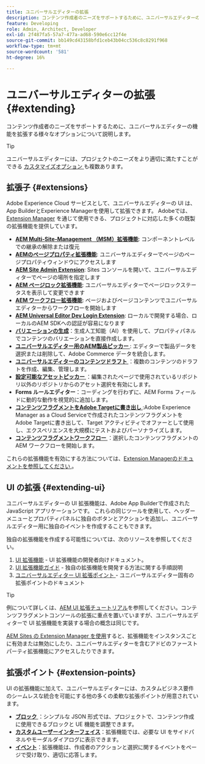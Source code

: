 ```yaml
---
title: ユニバーサルエディターの拡張
description: コンテンツ作成者のニーズをサポートするために、ユニバーサルエディターの機能を拡張する様々なオプションについて説明します。
feature: Developing
role: Admin, Architect, Developer
exl-id: 2f487fa5-57a7-477a-ad68-590e6cc12f4e
source-git-commit: bb149cd43158bfd1ceb43b04cc536c8c8291f968
workflow-type: tm+mt
source-wordcount: '581'
ht-degree: 16%

---
```


# ユニバーサルエディターの拡張 {#extending}

コンテンツ作成者のニーズをサポートするために、ユニバーサルエディターの機能を拡張する様々なオプションについて説明します。

>[!TIP]
>
>ユニバーサルエディターには、プロジェクトのニーズをより適切に満たすことができる [ カスタマイズオプション ](/help/implementing/universal-editor/customizing.md) も複数あります。

## 拡張子 {#extensions}

Adobe Experience Cloud サービスとして、ユニバーサルエディターの UI は、App BuilderとExperience Managerを使用して拡張できます。 Adobeでは、[Extension Manager](https://experience.adobe.com/aem/extension-manager) を通じて使用できる、プロジェクトに対応した多くの既製の拡張機能を提供しています。

* **[AEM Multi-Site-Management （MSM）拡張機能](/help/sites-cloud/authoring/universal-editor/authoring.md#inheritance)**: コンポーネントレベルでの継承の解除または復元
* **[AEMのページプロパティ拡張機能](/help/sites-cloud/authoring/universal-editor/authoring.md#page-properties)**: ユニバーサルエディターでページのページプロパティウィンドウにアクセスします
* **[AEM Site Admin Extension](/help/sites-cloud/authoring/universal-editor/authoring.md#sites-console)**: Sites コンソールを開いて、ユニバーサルエディターでページの場所を指定します
* **[AEM ページロック拡張機能](/help/sites-cloud/authoring/universal-editor/authoring.md#locking-pages)**: ユニバーサルエディターでページロックステータスを表示して変更できます
* **[AEM ワークフロー拡張機能](/help/sites-cloud/authoring/universal-editor/authoring.md#workflows)**: ページおよびページコンテンツでユニバーサルエディターからワークフローを開始します
* **[AEM Universal Editor Dev Login Extension](/help/sites-cloud/authoring/universal-editor/authoring.md#developer-login)**: ローカルで開発する場合、ローカルのAEM SDKへの認証が容易になります
* **[バリエーションの生成](/help/generative-ai/generate-variations-integrated-editor.md)**：生成人工知能（AI）を使用して、プロパティパネルでコンテンツのバリエーションを直接作成します。
* **[ユニバーサルエディター用のAEM製品ピッカー ](https://developer.adobe.com/uix/docs/extension-manager/extension-developed-by-adobe/ue-product-picker/)**: エディターで製品データを選択または削除して、Adobe Commerce データを統合します。
* **[ユニバーサルエディターのコンテンツドラフト ](https://developer.adobe.com/uix/docs/extension-manager/extension-developed-by-adobe/universal-editor-content-drafts/)**：複数のコンテンツのドラフトを作成、編集、管理します。
* **[設定可能なアセットピッカー ](https://developer.adobe.com/uix/docs/extension-manager/extension-developed-by-adobe/configurable-asset-picker/)**：編集されたページで使用されているリポジトリ以外のリポジトリからのアセット選択を有効にします。
* **Forms ルールエディター**：コーディングを行わずに、AEM Forms フィールドに動的な動作を視覚的に追加します。
* **[コンテンツフラグメントをAdobe Targetに書き出し ](https://developer.adobe.com/uix/docs/extension-manager/extension-developed-by-adobe/exporting-content-fragment-to-adobe-target/)**:Adobe Experience Manager as a Cloud Serviceで作成されたコンテンツフラグメントをAdobe Targetに書き出して、Target アクティビティでオファーとして使用し、エクスペリエンスを大規模にテストおよびパーソナライズします。
* **[コンテンツフラグメントワークフロー ](https://developer.adobe.com/uix/docs/extension-manager/extension-developed-by-adobe/content-fragments-workflows/)**：選択したコンテンツフラグメントのAEM ワークフローを開始します。

これらの拡張機能を有効にする方法については、[Extension Managerのドキュメントを参照してください ](https://developer.adobe.com/uix/docs/extension-manager/feature-highlights/#enablingdisabling-extensions)。

## UI の拡張 {#extending-ui}

ユニバーサルエディターの UI 拡張機能は、Adobe App Builderで作成されたJavaScript アプリケーションです。 これらの同じツールを使用して、ヘッダーメニューとプロパティパネルに独自のボタンとアクションを追加し、ユニバーサルエディター用に独自のイベントを作成することもできます。

独自の拡張機能を作成する可能性については、次のリソースを参照してください。

1. [UI 拡張機能](https://developer.adobe.com/uix/docs/) - UI 拡張機能の開発者向けドキュメント。
1. [UI 拡張機能ガイド](https://developer.adobe.com/uix/docs/guides/) - 独自の拡張機能を開発する方法に関する手順説明
1. [ ユニバーサルエディター UI 拡張ポイント ](https://developer.adobe.com/uix/docs/services/aem-universal-editor/) - ユニバーサルエディター固有の拡張ポイントのドキュメント

>[!TIP]
>
>例について詳しくは、[AEM UI 拡張チュートリアル](https://experienceleague.adobe.com/ja/docs/experience-manager-learn/cloud-service/developing/extensibility/ui/overview)を参照してください。コンテンツフラグメントコンソールの拡張に重点を置いていますが、ユニバーサルエディターで UI 拡張機能を実装する場合の概念は同じです。

[AEM Sites の Extension Manager を使用](https://developer.adobe.com/uix/docs/extension-manager/)すると、拡張機能をインスタンスごとに有効または無効にしたり、ユニバーサルエディターを含むアドビのファーストパーティ拡張機能にアクセスしたりできます。

## 拡張ポイント {#extension-points}

UI の拡張機能に加えて、ユニバーサルエディターには、カスタムビジネス要件のシームレスな統合を可能にする他の多くの柔軟な拡張ポイントが用意されています。

* **[ブロック ](https://www.aem.live/developer/block-collection)**：シンプルな JSON 形式では、プロジェクトで、コンテンツ作成に使用できるブロックと UE 機能を調整できます。
* **[カスタムユーザーインターフェイス](#extending-ui)**：拡張機能では、必要な UI をサイドパネルやモーダルダイアログに表示できます。
* **[イベント](/help/implementing/universal-editor/events.md)**：拡張機能は、作成者のアクションと選択に関するイベントをページで受け取り、適切に応答します。
